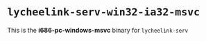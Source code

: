 # `lycheelink-serv-win32-ia32-msvc`

This is the **i686-pc-windows-msvc** binary for `lycheelink-serv`
